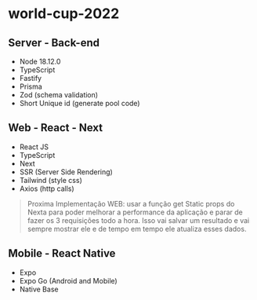 # world-cup-2022

## Server - Back-end
- Node 18.12.0
- TypeScript
- Fastify
- Prisma
- Zod (schema validation)
- Short Unique id (generate pool code)

## Web - React - Next
- React JS
- TypeScript
- Next
- SSR (Server Side Rendering)
- Tailwind (style css)
- Axios (http calls)

> Proxima Implementação WEB: usar a função get Static props do Nexta para poder melhorar a performance da aplicação e parar de fazer os 3 requisições todo a hora. Isso vai salvar um resultado e vai sempre mostrar ele e de tempo em tempo ele atualiza esses dados.


## Mobile - React Native
- Expo
- Expo Go (Android and Mobile)
- Native Base
